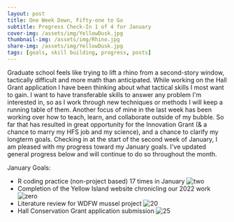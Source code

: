 ```yaml
---
layout: post
title: One Week Down, Fifty-one to Go
subtitle: Progress Check-In 1 of 4 for January
cover-img: /assets/img/YellowDusk.jpg
thumbnail-img: /assets/img/Rhino.jpg
share-img: /assets/img/YellowDusk.jpg
tags: [goals, skill building, progress, posts]
---
```


Graduate school feels like trying to lift a rhino from a second-story window, tactically difficult and more math than anticipated. While working on the Hall Grant application I have been thinking about what tactical skills I most want to gain. I want to have transferable skills to answer any problem I'm interested in, so as I work through new techniques or methods I will keep a running table of them. Another focus of mine in the last week has been working over how to teach, learn, and collaborate outside of my bubble. So far that has resulted in great opportunity for the Innovation Grant (& a chance to marry my HFS job and my science), and a chance to clarify my longterm goals. Checking in at the start of the second week of January, I am pleased with my progress toward my January goals. I've updated general progress below and will continue to do so throughout the month.

January Goals:
* R coding practice (non-project based) 17 times in January ![two](https://progress-bar.dev/2/)
* Completion of the Yellow Island website chronicling our 2022 work ![zero](https://progress-bar.dev/0/)
* Literature review for WDFW mussel project ![20](https://progress-bar.dev/20/)
* Hall Conservation Grant application submission ![25](https://progress-bar.dev/25/)
